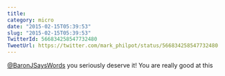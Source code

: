 ```yaml
---
title: 
category: micro
date: "2015-02-15T05:39:53"
slug: "2015-02-15T05:39:53"
TwitterId: 566834258547732480
TweetUrl: https://twitter.com/mark_philpot/status/566834258547732480
---
```


[@BaronJSaysWords](https://twitter.com/BaronJSaysWords) you seriously deserve
it! You are really good at this

